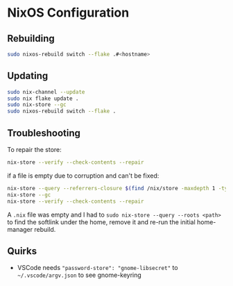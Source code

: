 # NixOS Configuration

## Rebuilding

```bash
sudo nixos-rebuild switch --flake .#<hostname>
```

## Updating

```bash
sudo nix-channel --update
sudo nix flake update .
sudo nix-store --gc
sudo nixos-rebuild switch --flake .
```

## Troubleshooting

To repair the store:

```bash
nix-store --verify --check-contents --repair
```

if a file is empty due to corruption and can't be fixed:

```bash
nix-store --query --referrers-closure $(find /nix/store -maxdepth 1 -type f -name '*.drv' -size 0) | xargs nix-store --delete --ignore-liveness
nix-store --gc
nix-store --verify --check-contents --repair
```

A `.nix` file was empty and I had to `sudo nix-store --query --roots <path>`
to find the softlink under the home, remove it and re-run the initial home-manager
rebuild.

## Quirks

- VSCode needs `"password-store": "gnome-libsecret"` to `~/.vscode/argv.json` to see gnome-keyring
